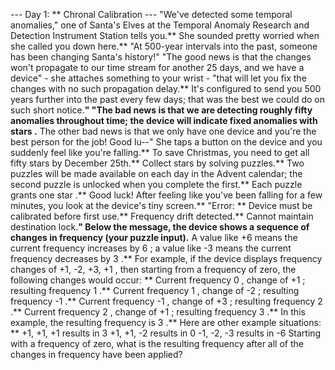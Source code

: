 --- Day 1: ** Chronal Calibration ---
"We've detected some temporal anomalies," one of Santa's Elves at the
Temporal Anomaly Research and Detection Instrument Station
tells you.** She sounded pretty worried when she called you down here.** "At 500-year intervals into the past, someone has been changing Santa's history!"
"The good news is that the changes won't propagate to our time stream for another 25 days, and we have a device" - she attaches something to your wrist - "that will let you fix the changes with no such propagation delay.** It's configured to send you 500 years further into the past every few days; that was the best we could do on such short notice.**"
"The bad news is that we are detecting roughly
fifty
anomalies throughout time; the device will indicate fixed anomalies with
stars
.** The other bad news is that we only have one device and you're the best person for the job! Good lu--" She taps a button on the device and you suddenly feel like you're falling.** To save Christmas, you need to get all
fifty stars
by December 25th.**
Collect stars by solving puzzles.**  Two puzzles will be made available on each day in the Advent calendar; the second puzzle is unlocked when you complete the first.**  Each puzzle grants
one star
.** Good luck!
After feeling like you've been falling for a few minutes, you look at the device's tiny screen.** "Error: ** Device must be calibrated before first use.** Frequency drift detected.** Cannot maintain destination lock.**" Below the message, the device shows a sequence of changes in frequency (your puzzle input).** A value like
+6
means the current frequency increases by
6
; a value like
-3
means the current frequency decreases by
3
.**
For example, if the device displays frequency changes of
+1, -2, +3, +1
, then starting from a frequency of zero, the following changes would occur: **
Current frequency
0
, change of
+1
; resulting frequency
1
.**
Current frequency
1
, change of
-2
; resulting frequency
-1
.**
Current frequency
-1
, change of
+3
; resulting frequency
2
.**
Current frequency
2
, change of
+1
; resulting frequency
3
.**
In this example, the resulting frequency is
3
.**
Here are other example situations: **
+1, +1, +1
results in
3
+1, +1, -2
results in
0
-1, -2, -3
results in
-6
Starting with a frequency of zero,
what is the resulting frequency
after all of the changes in frequency have been applied?